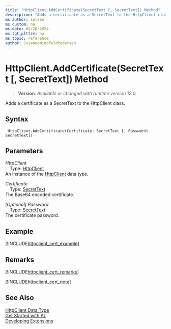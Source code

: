 ```yaml
---
title: "HttpClient.AddCertificate(SecretText [, SecretText]) Method"
description: "Adds a certificate as a SecretText to the HttpClient class."
ms.author: solsen
ms.custom: na
ms.date: 02/26/2024
ms.tgt_pltfrm: na
ms.topic: reference
author: SusanneWindfeldPedersen
---
```

[//]: # (START>DO_NOT_EDIT)
[//]: # (IMPORTANT:Do not edit any of the content between here and the END>DO_NOT_EDIT.)
[//]: # (Any modifications should be made in the .xml files in the ModernDev repo.)
# HttpClient.AddCertificate(SecretText [, SecretText]) Method
> **Version**: _Available or changed with runtime version 12.0._

Adds a certificate as a SecretText to the HttpClient class.


## Syntax
```AL
 HttpClient.AddCertificate(Certificate: SecretText [, Password: SecretText])
```
## Parameters
*HttpClient*  
&emsp;Type: [HttpClient](httpclient-data-type.md)  
An instance of the [HttpClient](httpclient-data-type.md) data type.  

*Certificate*  
&emsp;Type: [SecretText](../secrettext/secrettext-data-type.md)  
The Base64 encoded certificate.  

*[Optional] Password*  
&emsp;Type: [SecretText](../secrettext/secrettext-data-type.md)  
The certificate password.  



[//]: # (IMPORTANT: END>DO_NOT_EDIT)


## Example
[!INCLUDE[httpclient_cert_example](../../includes/include-http-cert-example.md)]

## Remarks
[!INCLUDE[httpclient_cert_remarks](../../includes/include-http-cert-remarks.md)]

[!INCLUDE[httpclient_cert_note](../../includes/include-http-cert-note.md)]

## See Also

[HttpClient Data Type](httpclient-data-type.md)  
[Get Started with AL](../../devenv-get-started.md)  
[Developing Extensions](../../devenv-dev-overview.md)